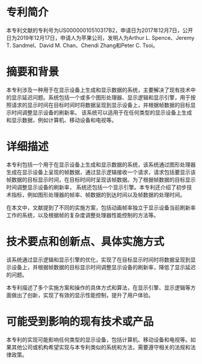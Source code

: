 # 专利简介
本专利文献的专利号为US00000010510317B2，申请日为2017年12月7日，公开日为2019年12月17日，申请人为苹果公司，发明人为Arthur L. Spence、Jeremy T. Sandmel、David M. Chan、Chendi Zhang和Peter C. Tsoi。

# 摘要和背景
本专利涉及一种用于在显示设备上生成和显示数据的系统，主要解决了现有技术中的显示延迟问题。系统包括一个或多个图形处理器、显示逻辑和显示引擎，用于按照请求的显示时间在目标时间时将数据呈现到显示设备上，并根据帧数据的目标显示时间调整显示设备的刷新率。 该系统可以适用于在任何类型的显示设备上生成和显示数据，例如计算机、移动设备和电视等。

# 详细描述
本专利包括一个用于在显示设备上生成和显示数据的系统，该系统通过图形处理器生成在显示设备上呈现的帧数据，通过显示逻辑接收一个请求，请求包括要显示该帧数据的目标显示时间，在目标时间时呈现该帧数据。为了根据帧数据的目标显示时间调整显示设备的刷新率， 系统还包括一个显示引擎。本专利还介绍了初步技术指标，例如图形处理器的帧率、帧数据的到达时间以及帧数据的处理时间。

在本文中，文献提到了不同的实施方案，包括动画帧率独立于显示设备当前刷新率工作的系统，以及根据帧的复杂度调整处理器性能控制的方法等。

# 技术要点和创新点、具体实施方式
该系统通过显示逻辑和显示引擎的优化，实现了在目标显示时间时将数据呈现到显示设备上，并根据帧数据的目标显示时间调整显示设备的刷新率，降低了显示延迟的问题。

本专利描述了多个实施方案和操作的具体方式和算法，在显示引擎、显示逻辑等方面做出了创新，实现了有效的显示性能控制，提升了用户体验。

# 可能受到影响的现有技术或产品
本专利的实现可能影响任何类型的显示设备，包括计算机、移动设备和电视等。如果其他公司或机构希望实现与本专利类似的系统和方法，需要遵守相关的法规和法律政策。